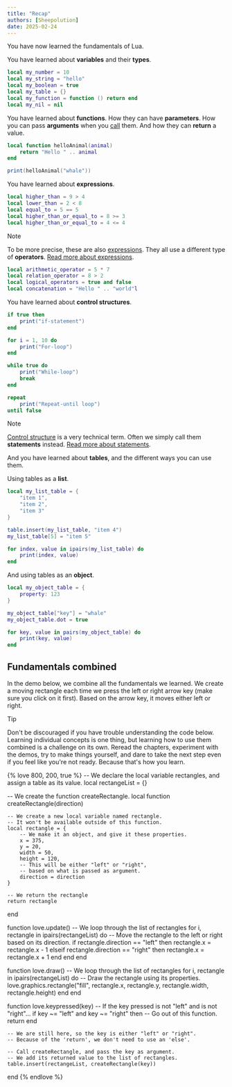 ```yaml
---
title: "Recap"
authors: [Sheepolution]
date: 2025-02-24
---
```


You have now learned the fundamentals of Lua.

You have learned about **variables** and their **types**.

```lua
local my_number = 10
local my_string = "hello"
local my_boolean = true
local my_table = {}
local my_function = function () return end
local my_nil = nil
```

You have learned about **functions**. How they can have **parameters**. How you can pass **arguments** when you <ins>call</ins> them. And how they can **return** a value.

```lua
local function helloAnimal(animal)
    return "Hello " .. animal
end

print(helloAnimal("whale"))
```

You have learned about **expressions**.

```lua
local higher_than = 9 > 4
local lower_than = 2 < 8
local equal_to = 5 == 5
local higher_than_or_equal_to = 8 >= 3
local higher_than_or_equal_to = 4 <= 4
```

> [!NOTE]
> To be more precise, these are also <ins>expressions</ins>. They all use a different type of **operators**. [Read more about expressions](https://www.lua.org/pil/contents.html#4).
> ```lua
> local arithmetic_operator = 5 * 7
> local relation_operator = 8 > 2
> local logical_operators = true and false
> local concatenation = "Hello " .. "world"l

You have learned about **control structures**.

```lua
if true then
    print("if-statement")
end

for i = 1, 10 do
    print("For-loop")
end

while true do
    print("While-loop")
    break
end

repeat
    print("Repeat-until loop")
until false
```

> [!NOTE]
> <ins>Control structure</ins> is a very technical term. Often we simply call them **statements** instead. [Read more about statements](https://www.lua.org/pil/contents.html#4).

And you have learned about **tables**, and the different ways you can use them.

Using tables as a **list**.

```lua
local my_list_table = {
    "item 1",
    "item 2",
    "item 3"
}

table.insert(my_list_table, "item 4")
my_list_table[5] = "item 5"

for index, value in ipairs(my_list_table) do
    print(index, value)
end
```

And using tables as an **object**.

```lua
local my_object_table = {
    property: 123
}

my_object_table["key"] = "whale"
my_object_table.dot = true

for key, value in pairs(my_object_table) do
    print(key, value)
end
```

## Fundamentals combined

In the demo below, we combine all the fundamentals we learned. We create a moving rectangle each time we press the left or right arrow key (make sure you click on it first). Based on the arrow key, it moves either left or right. 

> [!TIP]
> Don't be discouraged if you have trouble understanding the code below. Learning individual concepts is one thing, but learning how to use them combined is a challenge on its own. Reread the chapters, experiment with the demos, try to make things yourself, and dare to take the next step even if you feel like you're not ready. Because that's how you learn.

{% love 800, 200, true %}
-- We declare the local variable rectangles, and assign a table as its value.
local rectangeList = {}

-- We create the function createRectangle.
local function createRectangle(direction)

    -- We create a new local variable named rectangle.
    -- It won't be available outside of this function.
    local rectangle = {
        -- We make it an object, and give it these properties.
        x = 375,
        y = 20,
        width = 50,
        height = 120,
        -- This will be either "left" or "right",
        -- based on what is passed as argument.
        direction = direction
    }

    -- We return the rectangle
    return rectangle
end

function love.update()
    -- We loop through the list of rectangles
    for i, rectangle in ipairs(rectangeList) do
        -- Move the rectangle to the left or right based on its direction.
        if rectangle.direction == "left" then
            rectangle.x = rectangle.x - 1
        elseif rectangle.direction == "right" then
            rectangle.x = rectangle.x + 1
        end
    end
end

function love.draw()
    -- We loop through the list of rectangles
    for i, rectangle in ipairs(rectangeList) do
        -- Draw the rectangle using its properties.
        love.graphics.rectangle("fill", rectangle.x, rectangle.y,
            rectangle.width, rectangle.height)
    end
end

function love.keypressed(key)
    -- If the key pressed is not "left" and is not "right"...
    if key ~= "left" and key ~= "right" then
        -- Go out of this function.
        return
    end

    -- We are still here, so the key is either "left" or "right".
    -- Because of the 'return', we don't need to use an 'else'.

    -- Call createRectangle, and pass the key as argument.
    -- We add its returned value to the list of rectangles.
    table.insert(rectangeList, createRectangle(key))
end
{% endlove %}